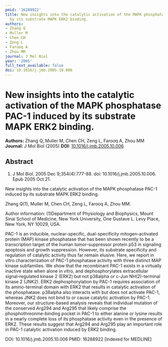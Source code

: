 ```yaml
---
pmid: '16288922'
title: New insights into the catalytic activation of the MAPK phosphatase PAC-1 induced
  by its substrate MAPK ERK2 binding.
authors:
- Zhang Q
- Muller M
- Chen CH
- Zeng L
- Farooq A
- Zhou MM
journal: J Mol Biol
year: '2005'
full_text_available: false
doi: 10.1016/j.jmb.2005.10.006
---
```


# New insights into the catalytic activation of the MAPK phosphatase PAC-1 induced by its substrate MAPK ERK2 binding.
**Authors:** Zhang Q, Muller M, Chen CH, Zeng L, Farooq A, Zhou MM
**Journal:** J Mol Biol (2005)
**DOI:** [10.1016/j.jmb.2005.10.006](https://doi.org/10.1016/j.jmb.2005.10.006)

## Abstract

1. J Mol Biol. 2005 Dec 9;354(4):777-88. doi: 10.1016/j.jmb.2005.10.006. Epub
2005  Oct 21.

New insights into the catalytic activation of the MAPK phosphatase PAC-1 induced 
by its substrate MAPK ERK2 binding.

Zhang Q(1), Muller M, Chen CH, Zeng L, Farooq A, Zhou MM.

Author information:
(1)Department of Physiology and Biophysics, Mount Sinai School of Medicine, New 
York University, One Gustave L. Levy Place, New York, NY 10029, USA.

PAC-1 is an inducible, nuclear-specific, dual-specificity mitogen-activated 
protein (MAP) kinase phosphatase that has been shown recently to be a 
transcription target of the human tumor-suppressor protein p53 in signaling 
apoptosis and growth suppression. However, its substrate specificity and 
regulation of catalytic activity thus far remain elusive. Here, we report in 
vitro characterization of PAC-1 phosphatase activity with three distinct MAP 
kinase subfamilies. We show that the recombinant PAC-1 exists in a virtually 
inactive state when alone in vitro, and dephosphorylates extracellular 
signal-regulated kinase 2 (ERK2) but not p38alpha or c-Jun NH(2)-terminal kinase 
2 (JNK2). ERK2 dephosphorylation by PAC-1 requires association of its 
amino-terminal domain with ERK2 that results in catalytic activation of the 
phosphatase. p38alpha also interacts with but does not activate PAC-1, whereas 
JNK2 does not bind to or cause catalytic activation by PAC-1. Moreover, our 
structure-based analysis reveals that individual mutation of the conserved 
Arg294 and Arg295 that likely comprise the phosphothreonine-binding pocket in 
PAC-1 to either alanine or lysine results in a nearly complete loss of its 
phosphatase activity even in the presence of ERK2. These results suggest that 
Arg294 and Arg295 play an important role in PAC-1 catalytic activation induced 
by ERK2 binding.

DOI: 10.1016/j.jmb.2005.10.006
PMID: 16288922 [Indexed for MEDLINE]
